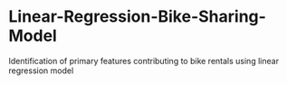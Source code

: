 # Linear-Regression-Bike-Sharing-Model
Identification of primary features contributing to bike rentals using linear regression model
